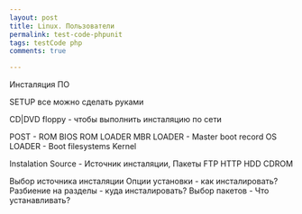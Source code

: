 ```yaml
--- 
layout: post 
title: Linux. Пользователи
permalink: test-code-phpunit
tags: testCode php
comments: true

---
```


Инсталяция ПО

SETUP все можно сделать руками

CD|DVD floppy - чтобы выполнить инсталяцию по сети

POST - ROM BIOS
ROM LOADER
MBR LOADER - Master boot record
OS LOADER - Boot filesystems
Kernel

Instalation Source - Источник инсталяции, Пакеты FTP HTTP HDD CDROM

Выбор источника инсталяции
Опции установки - как инсталировать?
Разбиение на разделы - куда инсталировать? 
Выбор пакетов - Что устанавливать?

 



